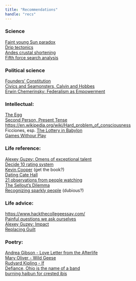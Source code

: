 ```yaml
---
title: "Recommendations"
handle: "recs"
---
```


### Science

<a href="https://en.wikipedia.org/wiki/Faint_young_Sun_paradox">Faint young Sun paradox</a> <br>
<a href="https://www.nature.com/articles/s41467-017-01611-3">Drip tectonics</a> <br>
<a href="https://www.nature.com/articles/s41467-021-27518-8">Andes crustal shortening</a> <br>
<a href="http://backreaction.blogspot.com/2021/07/whats-fifth-force.html">Fifth force search analysis</a>

### Political science

<a href="https://press-pubs.uchicago.edu/founders/">Founders’ Constitution</a> <br>
<a href="https://benjaminrosshoffman.com/civics-and-seamonsters-calvin-and-hobbes/">Civics and Seamonsters, Calvin and Hobbes</a> <br>
<a href="https://scholarship.law.duke.edu/cgi/viewcontent.cgi?article=2120&context=faculty_scholarship">Erwin Chemerinsky: Federalism as Empowerment</a>

### Intellectual:

<a href="https://www.galactanet.com/oneoff/theegg_mod.html">The Egg</a> <br>
<a href="https://clarkesworldmagazine.com/gregory_11_17_reprint/">Second Person, Present Tense</a> <br>
<a href="https://en.wikipedia.org/wiki/Hard_problem_of_consciousness">https://en.wikipedia.org/wiki/Hard_problem_of_consciousness</a> <br>
Ficciones, esp. <a href="https://web.itu.edu.tr/inceogl4/modernism/lotteryofbabylon.pdf">The Lottery in Babylon</a> <br>
<a href="https://www.jstor.org/stable/pdf/20533140.pdf">Games Withour Play</a>

### Life reference:

<a href="https://guzey.com/talent/">Alexey Guzey: Omens of exceptional talent</a> <br>
<a href="https://medium.com/prototypethinking/the-should-we-do-this-rating-system-3aac062b1b91">Decide 10 rating system</a> <br>
<a href="https://www.deseret.com/2022/8/22/23309244/cole-summers-died-newcastle-utah-warren-buffett-charlie-munger-bari-weiss-unschooled/">Kevin Cooper</a> (get the book?) <br>
<a href="https://sashachapin.substack.com/p/things-you-learn-dating-cate-hall">Dating Cate Hall</a> <br>
<a href="https://skincontact.substack.com/p/21-observations-from-people-watching?r=20efuv&utm_campaign=post&utm_medium=web&triedRedirect=true">21 observations from people watching</a> <br>
<a href="https://laurgao.github.io/2022/">The Sellout’s Dilemma</a> <br>
<a href="https://anson.substack.com/p/recognizing-sparkly-people-without">Recognizing sparkly people</a> (dubious?)

### Life advice:

<a href="https://www.hackthecollegeessay.com/">https://www.hackthecollegeessay.com/</a> <br>
<a href="https://sashachapin.substack.com/p/some-painful-questions-we-ask-ourselves">Painful questions we ask ourselves</a> <br>
<a href="https://guzey.com/impact/">Alexey Guzey: Impact</a> <br>
<a href="https://replacingguilt.com/toc/">Replacing Guilt</a>

### Poetry:

<a href="https://www.threads.com/@caseyardenart/post/DMG7lKZNADJ?xmt=AQF0K_iMS5qw0edFX27Sw2zCZDS8WqT9EI6pRQeAWBpUJQ">Andrea Gibson - Love Letter from the Afterlife</a> <br>
<a href="http://www.phys.unm.edu/~tw/fas/yits/archive/oliver_wildgeese.html">Mary Oliver - Wild Geese</a> <br>
<a href="https://www.poetryfoundation.org/poems/46473/if---">Rudyard Kipling - If</a> <br>
<a href="https://www.youtube.com/watch?v=2VJJJOdOfEE">Defiance, Ohio is the name of a band</a> <br>
<a href="https://arts.princeton.edu/2025-leonard-milberg-high-school-poetry-prize-winning-poems/">burning haibun for crested ibis</a>